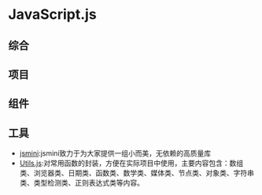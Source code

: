 # JavaScript.js

## 综合


## 项目

## 组件

## 工具
- [jsmini](https://github.com/jsmini):jsmini致力于为大家提供一组小而美，无依赖的高质量库
- [Utils.js](https://github.com/dragonir/Utils.js):对常用函数的封装，方便在实际项目中使用，主要内容包含：数组类、浏览器类、日期类、函数类、数学类、媒体类、节点类、对象类、字符串类、类型检测类、正则表达式类等内容。
